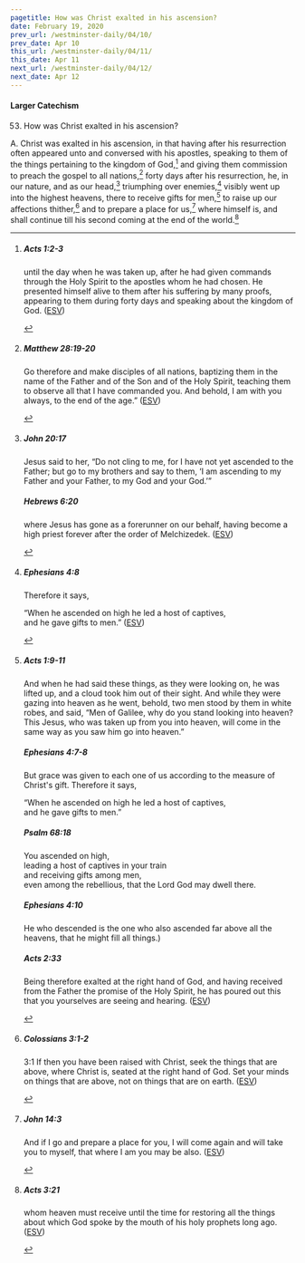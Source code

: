 ```yaml
---
pagetitle: How was Christ exalted in his ascension?
date: February 19, 2020
prev_url: /westminster-daily/04/10/
prev_date: Apr 10
this_url: /westminster-daily/04/11/
this_date: Apr 11
next_url: /westminster-daily/04/12/
next_date: Apr 12
---
```


#### Larger Catechism

53. How was Christ exalted in his ascension?

A. Christ was exalted in his ascension, in that having after his resurrection often appeared unto and conversed with his apostles, speaking to them of the things pertaining to the kingdom of God,[^fnref:wlc1] and giving them commission to preach the gospel to all nations,[^fnref:wlc2] forty days after his resurrection, he, in our nature, and as our head,[^fnref:wlc3] triumphing over enemies,[^fnref:wlc4] visibly went up into the highest heavens, there to receive gifts for men,[^fnref:wlc5] to raise up our affections thither,[^fnref:wlc6] and to prepare a place for us,[^fnref:wlc7] where himself is, and shall continue till his second coming at the end of the world.[^fnref:wlc8]


[^fnref:wlc1]: <div class="esv"><h5>Acts 1:2-3</h5> <div class="esv-text"><p id="p44001002.01-1">until the day when he was taken up, after he had given commands through the Holy Spirit to the apostles whom he had chosen. He presented himself alive to them after his suffering by many proofs, appearing to them during forty days and speaking about the kingdom of God.  (<a href="http://www.esv.org" class="copyright">ESV</a>)</p> </div> </div>

[^fnref:wlc2]: <div class="esv"><h5>Matthew 28:19-20</h5> <div class="esv-text"><p id="p40028019.01-1"><span class="woc">Go therefore and make disciples of all nations, baptizing them in the name of the Father and of the Son and of the Holy Spirit,</span> <span class="woc">teaching them to observe all that I have commanded you. And behold, I am with you always, to the end of the age.&#8221;</span>  (<a href="http://www.esv.org" class="copyright">ESV</a>)</p> </div> </div>

[^fnref:wlc3]: <div class="esv"><h5>John 20:17</h5> <div class="esv-text"><p id="p43020017.01-1">Jesus said to her, <span class="woc">&#8220;Do not cling to me, for I have not yet ascended to the Father; but go to my brothers and say to them, &#8216;I am ascending to my Father and your Father, to my God and your God.&#8217;&#8221;</span></p> </div><h5>Hebrews 6:20</h5> <div class="esv-text"><p id="p58006020.01-2">where Jesus has gone as a forerunner on our behalf, having become a high priest forever after the order of Melchizedek.  (<a href="http://www.esv.org" class="copyright">ESV</a>)</p> </div> </div>

[^fnref:wlc4]: <div class="esv"><h5>Ephesians 4:8</h5> <div class="esv-text"><p id="p49004008.01-1">Therefore it says,</p> <div class="block-indent"> <p class="line-group" id="p49004008.04-1">&#8220;When he ascended on high he led a host of captives,<br /> <span class="indent"></span>and he gave gifts to men.&#8221;  (<a href="http://www.esv.org" class="copyright">ESV</a>)</p> </div> </div> </div>

[^fnref:wlc5]: <div class="esv"><h5>Acts 1:9-11</h5> <div class="esv-text"><p id="p44001009.01-1">And when he had said these things, as they were looking on, he was lifted up, and a cloud took him out of their sight. And while they were gazing into heaven as he went, behold, two men stood by them in white robes, and said, &#8220;Men of Galilee, why do you stand looking into heaven? This Jesus, who was taken up from you into heaven, will come in the same way as you saw him go into heaven.&#8221;</p> </div><h5>Ephesians 4:7-8</h5> <div class="esv-text"><p id="p49004007.01-2">But grace was given to each one of us according to the measure of Christ's gift. Therefore it says,</p> <div class="block-indent"> <p class="line-group" id="p49004008.04-2">&#8220;When he ascended on high he led a host of captives,<br /> <span class="indent"></span>and he gave gifts to men.&#8221;</p> </div> </div><h5>Psalm 68:18</h5> <div class="esv-text"><div class="block-indent"> <p class="line-group" id="p19068018.01-3">You ascended on high,<br /> <span class="indent"></span>leading a host of captives in your train<br /> <span class="indent"></span>and receiving gifts among men,<br /> even among the rebellious, that the <span class="small-caps">Lord</span> God may dwell there.</p> </div> </div><h5>Ephesians 4:10</h5> <div class="esv-text"><p id="p49004010.01-4">He who descended is the one who also ascended far above all the heavens, that he might fill all things.)</p> </div><h5>Acts 2:33</h5> <div class="esv-text"><p id="p44002033.01-5">Being therefore exalted at the right hand of God, and having received from the Father the promise of the Holy Spirit, he has poured out this that you yourselves are seeing and hearing.  (<a href="http://www.esv.org" class="copyright">ESV</a>)</p> </div> </div>

[^fnref:wlc6]: <div class="esv"><h5>Colossians 3:1-2</h5> <div class="esv-text"> <p id="p51003001.06-1"><span class="chapter-num" id="v51003001-1">3:1&nbsp;</span>If then you have been raised with Christ, seek the things that are above, where Christ is, seated at the right hand of God. Set your minds on things that are above, not on things that are on earth.  (<a href="http://www.esv.org" class="copyright">ESV</a>)</p> </div> </div>

[^fnref:wlc7]: <div class="esv"><h5>John 14:3</h5> <div class="esv-text"><p id="p43014003.01-1"><span class="woc">And if I go and prepare a place for you, I will come again and will take you to myself, that where I am you may be also.</span>  (<a href="http://www.esv.org" class="copyright">ESV</a>)</p> </div> </div>

[^fnref:wlc8]: <div class="esv"><h5>Acts 3:21</h5> <div class="esv-text"><p id="p44003021.01-1">whom heaven must receive until the time for restoring all the things about which God spoke by the mouth of his holy prophets long ago.  (<a href="http://www.esv.org" class="copyright">ESV</a>)</p> </div> </div>

